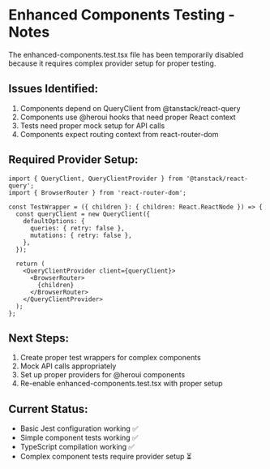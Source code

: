 # Enhanced Components Testing - Notes

The enhanced-components.test.tsx file has been temporarily disabled because it requires complex provider setup for proper testing.

## Issues Identified:
1. Components depend on QueryClient from @tanstack/react-query
2. Components use @heroui hooks that need proper React context
3. Tests need proper mock setup for API calls
4. Components expect routing context from react-router-dom

## Required Provider Setup:
```tsx
import { QueryClient, QueryClientProvider } from '@tanstack/react-query';
import { BrowserRouter } from 'react-router-dom';

const TestWrapper = ({ children }: { children: React.ReactNode }) => {
  const queryClient = new QueryClient({
    defaultOptions: {
      queries: { retry: false },
      mutations: { retry: false },
    },
  });

  return (
    <QueryClientProvider client={queryClient}>
      <BrowserRouter>
        {children}
      </BrowserRouter>
    </QueryClientProvider>
  );
};
```

## Next Steps:
1. Create proper test wrappers for complex components
2. Mock API calls appropriately  
3. Set up proper providers for @heroui components
4. Re-enable enhanced-components.test.tsx with proper setup

## Current Status:
- Basic Jest configuration working ✅
- Simple component tests working ✅
- TypeScript compilation working ✅
- Complex component tests require provider setup ⏳
